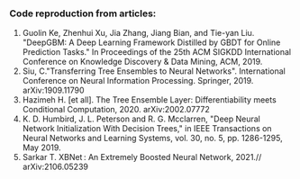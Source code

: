 ### Code reproduction from articles:
1. Guolin Ke, Zhenhui Xu, Jia Zhang, Jiang Bian, and Tie-yan Liu. "DeepGBM: A Deep Learning Framework Distilled by GBDT 
for Online Prediction Tasks." In Proceedings of the 25th ACM SIGKDD International Conference on Knowledge Discovery & Data Mining, ACM, 2019.
2. Siu, C."Transferring Tree Ensembles to Neural Networks". International Conference on Neural Information Processing. Springer, 2019. arXiv:1909.11790
3. Hazimeh H. [et all]. The Tree Ensemble Layer: Differentiability meets Conditional Computation, 2020. arXiv:2002.07772
4. K. D. Humbird, J. L. Peterson and R. G. Mcclarren, "Deep Neural Network Initialization With Decision Trees," 
in IEEE Transactions on Neural Networks and Learning Systems, vol. 30, no. 5, pp. 1286-1295, May 2019.
5. Sarkar T. XBNet : An Extremely Boosted Neural Network, 2021.// arXiv:2106.05239  
